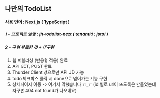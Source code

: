 ## 나만의 TodoList

#### 사용 언어 : Next.js ( TypeScript ) 

##### 1 - 프로젝트 설명 : jh-todolist-next ( tenantId : jstol )

##### 2 - 구현 완료한 것 + 미구현
1. 웹 퍼블리싱 (반응형 적용) 완료
2. API GET, POST 완료
3. Thunder Client 상으로만 API UD 가능
4. todo 체크박스 클릭 시 done으로 넘어가는 기능 구현
5. 상세페이지 이동 -> 여기서 막혔습니다 ㅠ_ㅠ (id 별로 url이 뜨도록은 만들었는데 자꾸만 404 not found가 나오네요)
